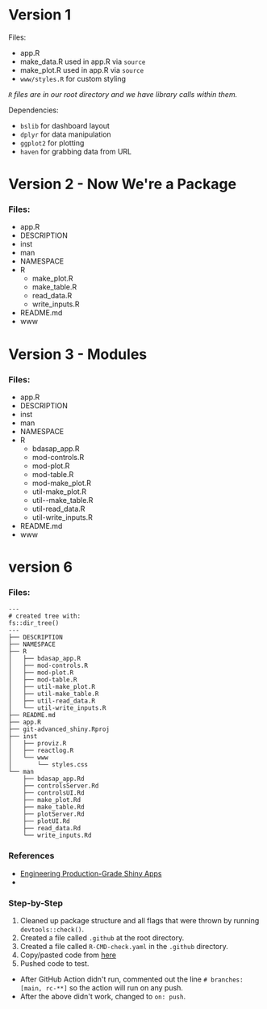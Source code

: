 # Version 1 

Files:
- app.R
- make_data.R used in app.R via `source`
- make_plot.R used in app.R via `source`
- `www/styles.R` for custom styling

*`R` files are in our root directory and we have library calls within them.*

Dependencies: 
- `bslib` for dashboard layout
- `dplyr` for data manipulation
- `ggplot2` for plotting
- `haven` for grabbing data from URL

# Version 2 - Now We're a Package

### Files:
* app.R
* DESCRIPTION
* inst
* man
* NAMESPACE
* R
  * make_plot.R
  * make_table.R
  * read_data.R
  * write_inputs.R
* README.md
* www

# Version 3 - Modules

### Files: 

* app.R
* DESCRIPTION
* inst
* man
* NAMESPACE
* R
  * bdasap_app.R
  * mod-controls.R
  * mod-plot.R
  * mod-table.R
  * mod-make_plot.R
  * util-make_plot.R
  * util--make_table.R
  * util-read_data.R
  * util-write_inputs.R
* README.md
* www


# version 6

### Files:
```
---
# created tree with:
fs::dir_tree()
---
├── DESCRIPTION
├── NAMESPACE
├── R
│   ├── bdasap_app.R
│   ├── mod-controls.R
│   ├── mod-plot.R
│   ├── mod-table.R
│   ├── util-make_plot.R
│   ├── util-make_table.R
│   ├── util-read_data.R
│   └── util-write_inputs.R
├── README.md
├── app.R
├── git-advanced_shiny.Rproj
├── inst
│   ├── proviz.R
│   ├── reactlog.R
│   └── www
│       └── styles.css
└── man
    ├── bdasap_app.Rd
    ├── controlsServer.Rd
    ├── controlsUI.Rd
    ├── make_plot.Rd
    ├── make_table.Rd
    ├── plotServer.Rd
    ├── plotUI.Rd
    ├── read_data.Rd
    └── write_inputs.Rd
```

### References
- [Engineering Production-Grade Shiny Apps](https://engineering-shiny.org/version-control.html#automated-testing)
- [](https://github.com/rstudio/shiny-workflows)

### Step-by-Step
1. Cleaned up package structure and all flags that were thrown by running `devtools::check()`.
2. Created a file called `.github` at the root directory.
3. Created a file called `R-CMD-check.yaml` in the `.github` directory.
4. Copy/pasted code from [here](https://github.com/rstudio/shiny-workflows#usage)
5. Pushed code to test.
  - After GitHub Action didn't run, commented out the line `# branches: [main, rc-**]` so the action will run on any push.
  - After the above didn't work, changed to `on: push`.
